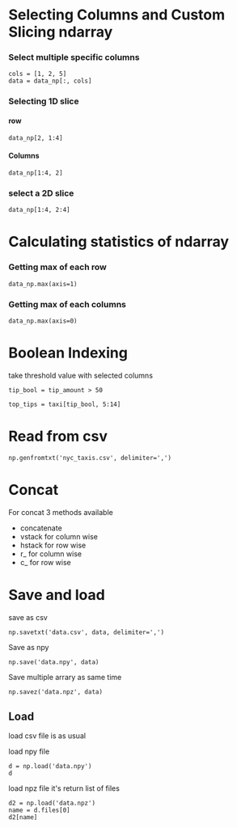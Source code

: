 # Selecting Columns and Custom Slicing ndarray
### Select multiple specific columns

```
cols = [1, 2, 5]
data = data_np[:, cols]
```

### Selecting 1D slice
#### row
```
data_np[2, 1:4]
```
#### Columns
```
data_np[1:4, 2]
```

### select a 2D slice
```
data_np[1:4, 2:4]
```

# Calculating statistics of ndarray
### Getting max of each row
```
data_np.max(axis=1)
```
### Getting max of each columns
```
data_np.max(axis=0)
```

# Boolean Indexing
take threshold value with selected columns
```
tip_bool = tip_amount > 50

top_tips = taxi[tip_bool, 5:14]
```

# Read from csv
```
np.genfromtxt('nyc_taxis.csv', delimiter=',')
```

# Concat
For concat 3 methods available
- concatenate
- vstack for column wise
- hstack for row wise
- r_ for column wise
- c_ for row wise

# Save and load
save as csv
```
np.savetxt('data.csv', data, delimiter=',')
```

Save as npy
```
np.save('data.npy', data)
```

Save multiple arrary as same time
```
np.savez('data.npz', data)
```

## Load
load csv file is as usual

load npy file
```
d = np.load('data.npy')
d
```

load npz file
it's return list of files
```
d2 = np.load('data.npz')
name = d.files[0]
d2[name]
```